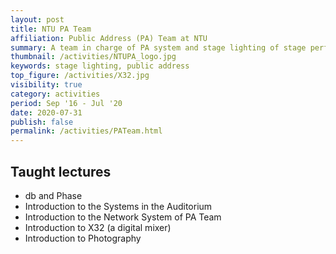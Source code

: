 ```yaml
---
layout: post
title: NTU PA Team
affiliation: Public Address (PA) Team at NTU
summary: A team in charge of PA system and stage lighting of stage performances of various student clubs
thumbnail: /activities/NTUPA_logo.jpg
keywords: stage lighting, public address
top_figure: /activities/X32.jpg
visibility: true
category: activities
period: Sep '16 - Jul '20
date: 2020-07-31
publish: false
permalink: /activities/PATeam.html
---
```


## Taught lectures
- db and Phase
- Introduction to the Systems in the Auditorium
- Introduction to the Network System of PA Team
- Introduction to X32 (a digital mixer)
- Introduction to Photography
